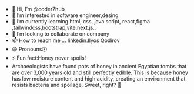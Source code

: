 - 👋 Hi, I’m @coder7hub
- 👀 I’m interested in software engineer,desing
- 🌱 I’m currently learning html, css, java script, react,figma ,tailwindcss,bootstrap,vite,next.js..
- 💞️ I’m looking to collaborate on company 
- 📫 How to reach me ... linkedin:Ilyos Qodirov
- 😄 Pronouns🕖
- ⚡ Fun fact:Honey never spoils!
-  Archaeologists have found pots
  of honey in ancient Egyptian tombs
  that are over 3,000 years old and still
  perfectly edible. This is because honey
  has low moisture content and high acidity,
  creating an environment that resists bacteria
  and spoilage. Sweet, right? 🍯

<!---
coder7hub/coder7hub is a ✨ special ✨ repository because its `README.md` (this file) appears on your GitHub profile.
You can click the Preview link to take a look at your changes.
--->
